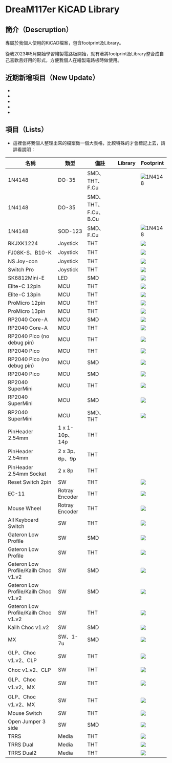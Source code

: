 # DreaM117er KiCAD Library

## 簡介（Descruption）

專屬於我個人使用的KiCAD檔案，包含footprint及Library。

從我2023年5月開始學習繪製電路板開始，就有著將footprint及Library整合成自己喜歡且好用的形式，方便我個人在繪製電路板時做使用。

## 近期新增項目（New Update）

- 
- 
- 
- 
- 

## 項目（Lists）

- 這裡會將我個人整理出來的檔案做一個大表格，比較特殊的才會標記上去，請詳看說明：

|名稱|類型|備註|Library|Footprint|
|---|---|---|---|---|
|1N4148|DO-35|SMD、THT、F.Cu||![1N4148](pic/1n4148do35.png)|
|1N4148|DO-35|SMD、THT、F.Cu、B.Cu|||
|1N4148|SOD-123|SMD、F.Cu||![1N4148](pic/1n4148sod123.png)|
|RKJXK1224|Joystick|THT||![](pic/rkjxk1224.png)|
|FJ08K-S、B10-K|Joystick|THT||![](pic/b10k.png)|
|NS Joy-con|Joystick|THT||![](pic/nsjoycon.png)|
|Switch Pro|Joystick|THT||![](pic/spro.png)|
|SK6812Mini-E|LED|SMD||![](pic/sk6812minie.png)|
|Elite-C 12pin|MCU|THT||![](pic/elitec12p.png)|
|Elite-C 13pin|MCU|THT||![](pic/elitec13p.png)|
|ProMicro 12pin|MCU|THT||![](pic/promicro12p.png)|
|ProMicro 13pin|MCU|THT||![](pic/promicro13p.png)|
|RP2040 Core-A|MCU|SMD||![](pic/rp2040corea.png)|
|RP2040 Core-A|MCU|THT||![](pic/rp2040corea1.png)|
|RP2040 Pico (no debug pin)|MCU|THT||![](pic/rpico.png)|
|RP2040 Pico|MCU|THT||![](pic/rpico1.png)|
|RP2040 Pico (no debug pin)|MCU|SMD||![](pic/rpico2.png)|
|RP2040 Pico|MCU|SMD||![](pic/rpico3.png)|
|RP2040 SuperMini|MCU|THT||![](pic/rpis.png)|
|RP2040 SuperMini|MCU|SMD||![](pic/rpis1.png)|
|RP2040 SuperMini|MCU|SMD、THT||![](pic/rpis2.png)|
|PinHeader 2.54mm|1 x 1-10p、14p|THT|||
|PinHeader 2.54mm|2 x 3p、6p、9p|THT|||
|PinHeader 2.54mm Socket|2 x 8p|THT|||
|Reset Switch 2pin|SW|THT||![](pic/rst.png)|
|EC-11|Rotray Encoder|THT||![](pic/en1.png)|
|Mouse Wheel|Rotray Encoder|THT||![](pic/en2.png)|
|All Keyboard Switch|SW|THT||![](pic/allsw.png)|
|Gateron Low Profile|SW|SMD||![](pic/glph.png)|
|Gateron Low Profile|SW|THT||![](pic/glpt.png)|
|Gateron Low Profile/Kailh Choc v1.v2|SW|SMD||![](pic/lp2.png)|
|Gateron Low Profile/Kailh Choc v1.v2|SW|SMD||![](pic/lp2.png)|
|Gateron Low Profile/Kailh Choc v1.v2|SW|THT||![](pic/lp2t.png)|
|Kailh Choc v1.v2|SW|SMD||![](pic/choc.png)|
|MX|SW、1-7u|SMD||![](pic/mx.png)|
|GLP、Choc v1.v2、CLP|SW|THT||![](pic/lp1.png)|
|Choc v1.v2、CLP|SW|THT||![](pic/lp3.png)|
|GLP、Choc v1.v2、MX|SW|THT||![](pic/swo.png)|
|GLP、Choc v1.v2、MX|SW|THT||![](pic/swo2.png)|
|Mouse Switch|SW|THT||![](pic/msw.png)|
|Open Jumper 3 side|SW|SMD||![](pic/jp1.png)|
|TRRS|Media|THT||![](pic/trrs1.png)|
|TRRS Dual|Media|THT||![](pic/trrs2.png)|
|TRRS Dual2|Media|THT||![](pic/trrs3.png)|

